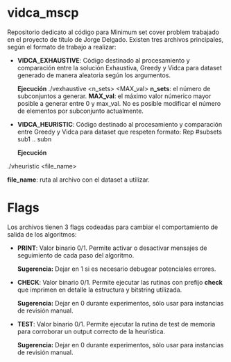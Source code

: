 # vidca_mscp
Repositorio dedicato al código para Minimum set cover problem trabajado en el proyecto de título de Jorge Delgado.
Existen tres archivos principales, según el formato de trabajo a realizar:

- **VIDCA_EXHAUSTIVE**: Código destinado al procesamiento y comparación entre la solución Exhaustiva, Greedy y Vidca para dataset generado de manera aleatoria según los argumentos.

  	**Ejecución**
./vexhaustive  <n_sets> <MAX_val>
  **n_sets**: el número de subconjuntos a generar.
  **MAX_val**: el máximo valor númerico mayor posible a generar entre 0 y max_val. 
  No es posible modificar el número de elementos por subconjunto actualmente.
  
- **VIDCA_HEURISTIC**: Código destinado al procesamiento y comparación entre Greedy y Vidca para dataset que respeten formato:
    Rep
    #subsets
    sub1
    ..
    subn
    
    **Ejecución**

./vheuristic  <file_name>

  **file_name**: ruta al archivo con el dataset a utilizar.


# Flags 

Los archivos tienen 3 flags codeadas para cambiar el comportamiento de salida de los algoritmos:
- **PRINT**: Valor binario 0/1. Permite activar o desactivar mensajes de seguimiento de cada paso del algoritmo.
  	
    **Sugerencia:** Dejar en 1 si es necesario debugear potenciales errores.

- **CHECK**: Valor binario 0/1. Permite ejecutar las rutinas con prefijo **check** que imprimen en detalle la estructura y bitstring utilizada.

    **Sugerencia:** Dejar en 0 durante experimentos, sólo usar para instancias de revisión manual.

- **TEST**: Valor binario 0/1. Permite ejecutar la rutina de test de memoria para corroborar un output correcto de la heurística.

    **Sugerencia:** Dejar en 0 durante experimentos, sólo usar para instancias de revisión manual.